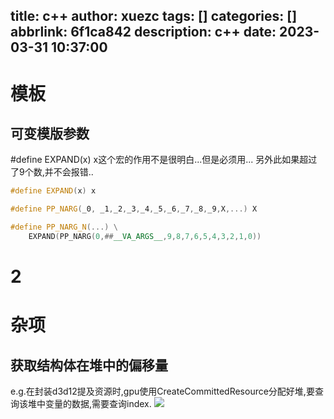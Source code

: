 title: c++
author: xuezc
tags: []
categories: []
abbrlink: 6f1ca842
description: c++
date: 2023-03-31 10:37:00
---
# 模板
## 可变模版参数
#define EXPAND(x) x这个宏的作用不是很明白...但是必须用...
另外此如果超过了9个数,并不会报错..
```c++
#define EXPAND(x) x

#define PP_NARG(_0, _1,_2,_3,_4,_5,_6,_7,_8,_9,X,...) X

#define PP_NARG_N(...) \
    EXPAND(PP_NARG(0,##__VA_ARGS__,9,8,7,6,5,4,3,2,1,0))
```
## 

# 2
# 杂项
## 获取结构体在堆中的偏移量
e.g.在封装d3d12提及资源时,gpu使用CreateCommittedResource分配好堆,要查询该堆中变量的数据,需要查询index.
<img src="/images/C++_1.png">
```c++
```